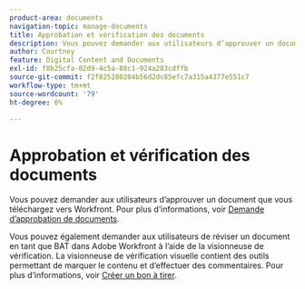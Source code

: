 ```yaml
---
product-area: documents
navigation-topic: manage-documents
title: Approbation et vérification des documents
description: Vous pouvez demander aux utilisateurs d’approuver un document que vous téléchargez vers Workfront. Pour plus d’informations, voir Demande d’approbation de document.
author: Courtney
feature: Digital Content and Documents
exl-id: f8b25cfa-02d9-4c5a-88c1-924a283cdffb
source-git-commit: f2f825280204b56d2dc85efc7a315a4377e551c7
workflow-type: tm+mt
source-wordcount: '79'
ht-degree: 0%

---
```


# Approbation et vérification des documents

Vous pouvez demander aux utilisateurs d’approuver un document que vous téléchargez vers Workfront. Pour plus d’informations, voir [Demande d’approbation de documents](../../review-and-approve-work/manage-approvals/request-document-approvals.md).

Vous pouvez également demander aux utilisateurs de réviser un document en tant que BAT dans Adobe Workfront à l’aide de la visionneuse de vérification. La visionneuse de vérification visuelle contient des outils permettant de marquer le contenu et d’effectuer des commentaires. Pour plus d’informations, voir [Créer un bon à tirer](../../review-and-approve-work/proofing/creating-proofs-within-workfront/create-proofs--in-wf.md).
